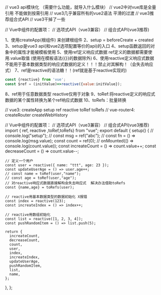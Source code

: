 // vue3 api模块化 （需要什么功能，就导入什么模块）
// vue2中对vue库是全量引用 不能做到按需引用
// vue3几乎兼容所有的vue2语法 平滑的过渡
// vue3推荐组合式API
// vue3干掉了一些

// Vue中组件的配置项：
// 选项式API（vue3兼容）
// 组合式API(vue3推荐)

1、使用createApp(根组件) 来创建根组件
2、setup = beforeCreate + created
3、setup是vue3 api(和vue2选项配置等价的api)的入口
4、setup函数返回的对象中的属性才能被模板使用
5、使用ref定义响应式数据 ref定义的数据都需要使用.value取值 (使用在模板语法{{}}的数据除外)
6、使用reactive定义响应式数据  不能用于基本数据类型的响应式数据的定义！！！禁止对其解构！（会失去响应式）
7、ref是reactive的语法糖！！(ref就是基于reactive实现的)
```js
const {reactive} from 'vue';
const $ref = (initValue)=>reactive({value:initValue});

```
<!-- ref是基于reactive封装的 -->
8、ref用于任意数据类型 reactive仅用于对象
9、toRef:将reactive定义的响应式数据的某个属性转换为某个ref响应式数据
10、toRefs：批量转换

// vue3:  createApp setup ref reactive toRef toRefs
// vue-router4: createRouter createWebHistory


// Vue中组件的配置项：
// 选项式API（vue3兼容）
// 组合式API(vue3推荐)
import { ref, reactive ,toRef,toRefs} from "vue";
export default {
  setup() {
    // console.log("setup");
    // const msg = ref("abc");
    // const fn = () => console.log(msg.value);
    const count = ref(0);
    // onMounted(() => console.log(count.value));
    const increateCount = () => count.value++;
    const decreaseCount = () => count.value--;

    // 定义一个用户
    const user = reactive({ name: "ttt", age: 23 });
    const updateUserAge = () => user.age++;
    // const name = toRef(user,"name");
    // const age = toRef(user,"age");
    // 对reactive响应式数据直接解构会失去响应式  解决办法借助toRefs
    const {name,age} = toRefs(user);

    // reactive用基本数据类型的数据初始化 X报错
    const index = reactive(123);
    const increateIndex = () => index++;

    // reactive用数组初始化
    const list = reactive([1, 2, 3, 4]);
    const pushRandomItem = () => list.push(5);

    return {
      increateCount,
      decreaseCount,
      count,
      user,
      index,
      increateIndex,
      updateUserAge,
      pushRandomItem,
      list,
      name,
    };
  },
};
